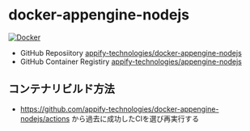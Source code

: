 # docker-appengine-nodejs

[![Docker](https://github.com/appify-technologies/docker-appengine-nodejs/actions/workflows/docker-publish.yml/badge.svg)](https://github.com/appify-technologies/docker-appengine-nodejs/actions/workflows/docker-publish.yml)

- GitHub Reposiitory
[appify-technologies/docker-appengine-nodejs](https://github.com/appify-technologies/docker-appengine-nodejs/)
- GitHub Container Registiry
[appify-technologies/appengine-nodejs](https://github.com/orgs/appify-technologies/packages/container/package/appengine-nodejs)

## コンテナリビルド方法
- https://github.com/appify-technologies/docker-appengine-nodejs/actions から過去に成功したCIを選び再実行する
